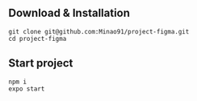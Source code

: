 ## Download & Installation
```
git clone git@github.com:Minao91/project-figma.git
cd project-figma
```
## Start project
```
npm i
expo start
```

